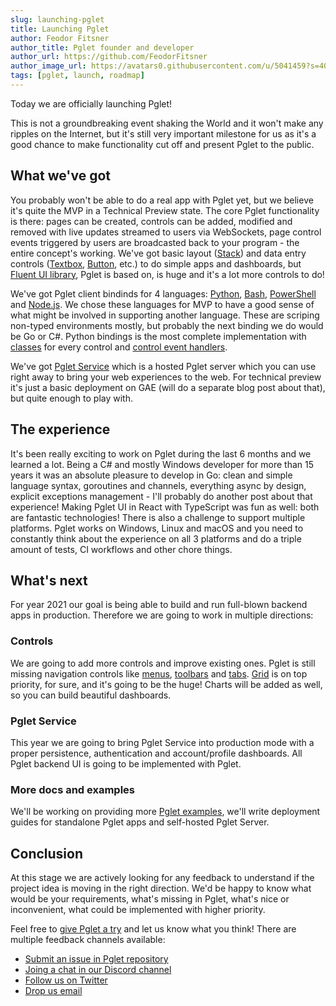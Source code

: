 ```yaml
---
slug: launching-pglet
title: Launching Pglet
author: Feodor Fitsner
author_title: Pglet founder and developer
author_url: https://github.com/FeodorFitsner
author_image_url: https://avatars0.githubusercontent.com/u/5041459?s=400&v=4
tags: [pglet, launch, roadmap]
---
```


Today we are officially launching Pglet!

This is not a groundbreaking event shaking the World and it won't make any ripples on the Internet, but it's still very important milestone for us as it's a good chance to make functionality cut off and present Pglet to the public.

## What we've got

You probably won't be able to do a real app with Pglet yet, but we believe it's quite the MVP in a Technical Preview state. The core Pglet functionality is there: pages can be created, controls can be added, modified and removed with live updates streamed to users via WebSockets, page control events triggered by users are broadcasted back to your program - the entire concept's working. We've got basic layout ([Stack](/docs/controls/stack)) and data entry controls ([Textbox](/docs/controls/textbox), [Button](/docs/controls/button), etc.) to do simple apps and dashboards, but [Fluent UI library](https://developer.microsoft.com/en-us/fluentui#/controls/web), Pglet is based on, is huge and it's a lot more controls to do!

We've got Pglet client bindinds for 4 languages: [Python](/docs/tutorials/python), [Bash](/docs/tutorials/bash), [PowerShell](/docs/tutorials/powershell) and [Node.js](/docs/tutorials/node). We chose these languages for MVP to have a good sense of what might be involved in supporting another language. These are scriping non-typed environments mostly, but probably the next binding we do would be Go or C#. Python bindings is the most complete implementation with [classes](/docs/tutorials/python#control-classes) for every control and [control event handlers](/docs/tutorials/python#event-handlers).

We've got [Pglet Service](/docs/pglet-service) which is a hosted Pglet server which you can use right away to bring your web experiences to the web. For technical preview it's just a basic deployment on GAE (will do a separate blog post about that), but quite enough to play with.

## The experience

It's been really exciting to work on Pglet during the last 6 months and we learned a lot. Being a C# and mostly Windows developer for more than 15 years it was an absolute pleasure to develop in Go: clean and simple language syntax, goroutines and channels, everything async by design, explicit exceptions management - I'll probably do another post about that experience! Making Pglet UI in React with TypeScript was fun as well: both are fantastic technologies! There is also a challenge to support multiple platforms. Pglet works on Windows, Linux and macOS and you need to constantly think about the experience on all 3 platforms and do a triple amount of tests, CI workflows and other chore things.

## What's next

For year 2021 our goal is being able to build and run full-blown backend apps in production. Therefore we are going to work in multiple directions:

### Controls

We are going to add more controls and improve existing ones. Pglet is still missing navigation controls like [menus](https://developer.microsoft.com/en-us/fluentui#/controls/web/nav), [toolbars](https://developer.microsoft.com/en-us/fluentui#/controls/web/commandbar) and [tabs](https://developer.microsoft.com/en-us/fluentui#/controls/web/pivot). [Grid](https://developer.microsoft.com/en-us/fluentui#/controls/web/detailslist) is on top priority, for sure, and it's going to be the huge! Charts will be added as well, so you can build beautiful dashboards.

### Pglet Service

This year we are going to bring Pglet Service into production mode with a proper persistence, authentication and account/profile dashboards. All Pglet backend UI is going to be implemented with Pglet.

### More docs and examples

We'll be working on providing more [Pglet examples](https://github.com/pglet/examples), we'll write deployment guides for standalone Pglet apps and self-hosted Pglet Server.

## Conclusion

At this stage we are actively looking for any feedback to understand if the project idea is moving in the right direction. We'd be happy to know what would be your requirements, what's missing in Pglet, what's nice or inconvenient, what could be implemented with higher priority.

Feel free to [give Pglet a try](/docs/) and let us know what you think! There are multiple feedback channels available:

* [Submit an issue in Pglet repository](https://github.com/pglet/pglet/issues)
* [Joing a chat in our Discord channel](https://discord.gg/rWjf7xx)
* [Follow us on Twitter](https://twitter.com/pgletio)
* [Drop us email](mailto:hello@pglet.io)